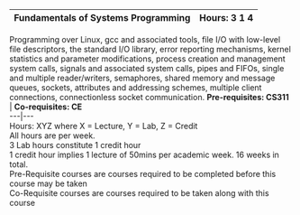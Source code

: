 **Fundamentals of Systems Programming** | **Hours: 3 1 4**  
---|---  
Programming over Linux, gcc and associated tools, file I/O with low-level file descriptors, the standard I/O library, error reporting mechanisms, kernel statistics and parameter modifications, process creation and management system calls, signals and associated system calls, pipes and FIFOs, single and multiple reader/writers, semaphores, shared memory and message queues, sockets, attributes and addressing schemes, multiple client connections, connectionless socket communication.
**Pre-requisites: CS311** | **Co-requisites: CE**  
---|---  
Hours: XYZ where X = Lecture, Y = Lab, Z = Credit  
All hours are per week.  
3 Lab hours constitute 1 credit hour  
1 credit hour implies 1 lecture of 50mins per academic week. 16 weeks in total.  
Pre-Requisite courses are courses required to be completed before this course may be taken  
Co-Requisite courses are courses required to be taken along with this course
